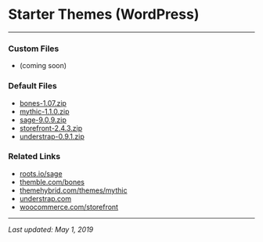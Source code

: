 # Starter Themes (WordPress)

----

### Custom Files

* (coming soon)

### Default Files

* <a href="bones-1.07.zip">bones-1.07.zip</a>
* <a href="mythic-1.1.0.zip">mythic-1.1.0.zip</a>
* <a href="sage-9.0.9.zip">sage-9.0.9.zip</a>
* <a href="storefront-2.4.3.zip">storefront-2.4.3.zip</a>
* <a href="understrap-0.9.1.zip">understrap-0.9.1.zip</a>

### Related Links

* <a href="https://roots.io/sage/">roots.io/sage</a>
* <a href="https://themble.com/bones/">themble.com/bones</a>
* <a href="https://themehybrid.com/themes/mythic">themehybrid.com/themes/mythic</a>
* <a href="https://understrap.com/">understrap.com</a>
* <a href="https://woocommerce.com/storefront/">woocommerce.com/storefront</a>

----

*Last updated: May 1, 2019*
